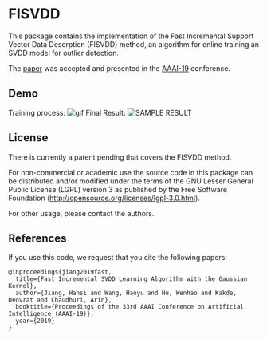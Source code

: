# FISVDD
This package contains the implementation of the Fast Incremental Support Vector Data Descrption (FISVDD) method, an algorithm for online training an SVDD model for outlier detection.

The [paper](https://www.aaai.org/Papers/AAAI/2019/AAAI-JiangHansi.1553.pdf) was accepted and presented in the [AAAI-19](https://aaai.org/Conferences/AAAI-19/) conference.

## Demo
Training process:
![gif](https://github.com/hs-jiang/FISVDD/blob/master/FISVDD_demo/FISVDD_demo.gif)
Final Result:
![SAMPLE RESULT](https://github.com/hs-jiang/FISVDD/blob/master/FISVDD_demo/output.png)

## License
There is currently a patent pending that covers the FISVDD method. 

For non-commercial or academic use the source code in this package can be distributed and/or modified under the terms of the GNU Lesser General Public License (LGPL) version 3 as published by the Free Software Foundation (http://opensource.org/licenses/lgpl-3.0.html). 

For other usage, please contact the authors. 

## References
If you use this code, we request that you cite the following papers:

```
@inproceedings{jiang2019fast,
  title={Fast Incremental SVDD Learning Algorithm with the Gaussian Kernel},
  author={Jiang, Hansi and Wang, Haoyu and Hu, Wenhao and Kakde, Deovrat and Chaudhuri, Arin},
  booktitle={Proceedings of the 33rd AAAI Conference on Artificial Intelligence (AAAI-19)},
  year={2019}
}
